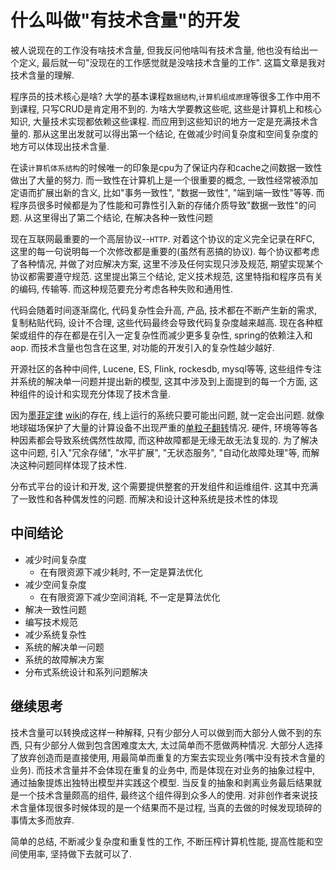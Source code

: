 # 什么叫做"有技术含量"的开发

被人说现在的工作没有啥技术含量, 但我反问他啥叫有技术含量, 他也没有给出一个定义, 最后就一句"没现在的工作感觉就是没啥技术含量的工作". 这篇文章是我对技术含量的理解.

程序员的技术核心是啥? 大学的基本课程`数据结构`,`计算机组成原理`等很多工作中用不到课程, 只写CRUD是肯定用不到的. 为啥大学要教这些呢, 这些是计算机上和核心知识, 大量技术实现都依赖这些课程. 而应用到这些知识的地方一定是充满技术含量的. 那从这里出发就可以得出第一个结论, 在做减少时间复杂度和空间复杂度的地方可以体现出技术含量.

在读`计算机体系结构`的时候唯一的印象是cpu为了保证内存和cache之间数据一致性做出了大量的努力. 而一致性在计算机上是一个很重要的概念, 一致性经常被添加定语而扩展出新的含义, 比如"事务一致性", "数据一致性", "端到端一致性"等等. 而程序员很多时候都是为了性能和可靠性引入新的存储介质导致"数据一致性"的问题. 从这里得出了第二个结论, 在解决各种一致性问题

现在互联网最重要的一个高层协议\-\-`HTTP`. 对着这个协议的定义完全记录在RFC, 这里的每一句说明每一个次修改都是重要的(虽然有恶搞的协议). 每个协议都考虑了各种情况, 并做了对应解决方案, 这里不涉及任何实现只涉及规范, 期望实现某个协议都需要遵守规范. 这里提出第三个结论, 定义技术规范, 这里特指和程序员有关的编码, 传输等. 而这种规范要充分考虑各种失败和通用性.

代码会随着时间逐渐腐化, 代码复杂性会升高, 产品, 技术都在不断产生新的需求, 复制粘贴代码, 设计不合理, 这些代码最终会导致代码复杂度越来越高. 现在各种框架或组件的存在都是在引入一定复杂性而减少更多复杂性, spring的依赖注入和aop. 而技术含量也包含在这里, 对功能的开发引入的复杂性越少越好.

开源社区的各种中间件, Lucene, ES, Flink, rockesdb, mysql等等, 这些组件专注并系统的解决单一问题并提出新的模型, 这其中涉及到上面提到的每一个方面, 这种组件的设计和实现充分体现了技术含量.

因为[墨菲定律](https://github.com/nusr/hacker-laws-zh#%e5%a2%a8%e8%8f%b2%e5%ae%9a%e5%be%8b-murphys-law--sods-law) [wiki](https://zh.wikipedia.org/zh/%E6%91%A9%E8%8F%B2%E5%AE%9A%E7%90%86)的存在, 线上运行的系统只要可能出问题, 就一定会出问题. 就像地球磁场保护了大量的计算设备不出现严重的[单粒子翻转](https://zh.wikipedia.org/zh-hans/%E5%8D%95%E7%B2%92%E5%AD%90%E7%BF%BB%E8%BD%AC)情况. 硬件, 环境等等各种因素都会导致系统偶然性故障, 而这种故障都是无缘无故无法复现的. 为了解决这中问题, 引入"冗余存储", "水平扩展", "无状态服务", "自动化故障处理"等, 而解决这种问题同样体现了技术性.

分布式平台的设计和开发, 这个需要提供整套的开发组件和运维组件. 这其中充满了一致性和各种偶发性的问题. 而解决和设计这种系统是技术性的体现

## 中间结论
* 减少时间复杂度
    * 在有限资源下减少耗时, 不一定是算法优化
* 减少空间复杂度
    * 在有限资源下减少空间消耗, 不一定是算法优化
* 解决一致性问题
* 编写技术规范
* 减少系统复杂性
* 系统的解决单一问题
* 系统的故障解决方案
* 分布式系统设计和系列问题解决

## 继续思考

技术含量可以转换成这样一种解释, 只有少部分人可以做到而大部分人做不到的东西, 只有少部分人做到包含困难度太大, 太过简单而不愿做两种情况. 大部分人选择了放弃创造而是直接使用, 用最简单而重复的方案去实现业务\(嘴中没有技术含量的业务\). 而技术含量并不会体现在重复的业务中, 而是体现在对业务的抽象过程中, 通过抽象提炼出独特出模型并实践这个模型. 当反复的抽象和剥离业务最后结果就是一个技术含量颇高的组件, 最终这个组件得到众多人的使用. 对非创作者来说技术含量体现很多时候体现的是一个结果而不是过程, 当真的去做的时候发现琐碎的事情太多而放弃.

简单的总结, 不断减少复杂度和重复性的工作, 不断压榨计算机性能, 提高性能和空间使用率, 坚持做下去就可以了.



